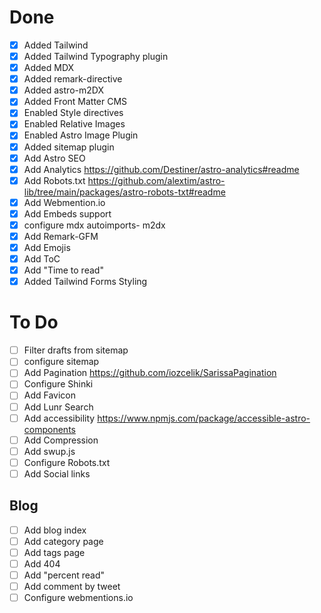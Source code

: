 # Done

- [x] Added Tailwind
- [x] Added Tailwind Typography plugin
- [x] Added MDX
- [x] Added remark-directive
- [x] Added astro-m2DX
- [x] Added Front Matter CMS
- [x] Enabled Style directives
- [x] Enabled Relative Images
- [x] Enabled Astro Image Plugin
- [x] Added sitemap plugin
- [x] Add Astro SEO             
- [x] Add Analytics https://github.com/Destiner/astro-analytics#readme
- [x] Add Robots.txt https://github.com/alextim/astro-lib/tree/main/packages/astro-robots-txt#readme
- [x] Add Webmention.io
- [x] Add Embeds support
- [x] configure mdx autoimports- m2dx
- [x] Add Remark-GFM
- [x] Add Emojis
- [x] Add ToC
- [x] Add "Time to read"
- [x] Added Tailwind Forms Styling

# To Do

- [ ] Filter drafts from sitemap
- [ ] configure sitemap
- [ ] Add Pagination https://github.com/iozcelik/SarissaPagination
- [ ] Configure Shinki
- [ ] Add Favicon
- [ ] Add Lunr Search
- [ ] Add accessibility https://www.npmjs.com/package/accessible-astro-components
- [ ] Add Compression
- [ ] Add swup.js
- [ ] Configure Robots.txt
- [ ] Add Social links

## Blog
- [ ] Add blog index
- [ ] Add category page
- [ ] Add tags page
- [ ] Add 404
- [ ] Add "percent read"
- [ ] Add comment by tweet
- [ ] Configure webmentions.io